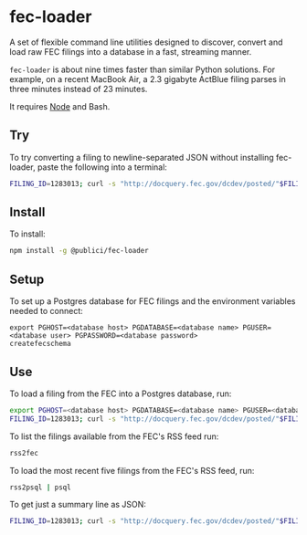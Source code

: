 # fec-loader

A set of flexible command line utilities designed to discover, convert and load raw FEC filings into a database in a fast, streaming manner.

`fec-loader` is about nine times faster than similar Python solutions. For example, on a recent MacBook Air, a 2.3 gigabyte ActBlue filing parses in three minutes instead of 23 minutes.

It requires [Node](https://nodejs.org/) and Bash.

## Try

To try converting a filing to newline-separated JSON without installing fec-loader, paste the following into a terminal:
```bash
FILING_ID=1283013; curl -s "http://docquery.fec.gov/dcdev/posted/"$FILING_ID".fec" | npx -p @publici/fec-loader fec2json $FILING_ID > $FILING_ID".ndjson"
```
## Install

To install:
```bash
npm install -g @publici/fec-loader
```
## Setup

To set up a Postgres database for FEC filings and the environment variables needed to connect:
```
export PGHOST=<database host> PGDATABASE=<database name> PGUSER=<database user> PGPASSWORD=<database password>
createfecschema
```

## Use

To load a filing from the FEC into a Postgres database, run:
```bash
export PGHOST=<database host> PGDATABASE=<database name> PGUSER=<database user> PGPASSWORD=<database password>
FILING_ID=1283013; curl -s "http://docquery.fec.gov/dcdev/posted/"$FILING_ID".fec" | fec2psql $FILING_ID | psql
```

To list the filings available from the FEC's RSS feed run:
```bash
rss2fec
```

To load the most recent five filings from the FEC's RSS feed, run:

```bash
rss2psql | psql
```

To get just a summary line as JSON:
```bash
FILING_ID=1283013; curl -s "http://docquery.fec.gov/dcdev/posted/"$FILING_ID".fec" | head -n 10 | fec2json | sed -n 2p
```
